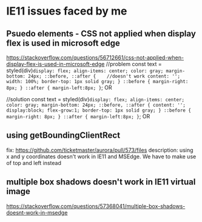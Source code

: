 # IE11 issues faced by me

## Psuedo elements - CSS not applied when display flex is used in microsoft edge
https://stackoverflow.com/questions/56712661/css-not-applied-when-display-flex-is-used-in-microsoft-edge
//problem
const text = styled(div)`
    display: flex;
    align-items: center;
    color: gray;
    margin-bottom: 24px;
    ::before, ::after {    //doesn't work
        content: '';
        width: 100%;
        border-top: 1px solid gray;
      }
    ::before {
        margin-right: 8px;
      }
    ::after {
        margin-left:8px;
  }
`;
<text>OR</text>

//solution
const text = styled(div)`
    display: flex;
    align-items: center;
    color: gray;
    margin-bottom: 24px;
    ::before, ::after {
        content: '';
        display:block;
        flex-grow:1;
        border-top: 1px solid gray;
      }
    ::before {
        margin-right: 8px;
      }
    ::after {
        margin-left:8px;
  }
`;
<text>OR</text> 

## using getBoundingClientRect
fix: https://github.com/ticketmaster/aurora/pull/573/files
description: using x and y coordinates doesn't work in IE11 and MSEdge. We have to make use of top and left instead

## multiple box shadows doesn't work in IE11 virtual image
https://stackoverflow.com/questions/57368041/multiple-box-shadows-doesnt-work-in-msedge
